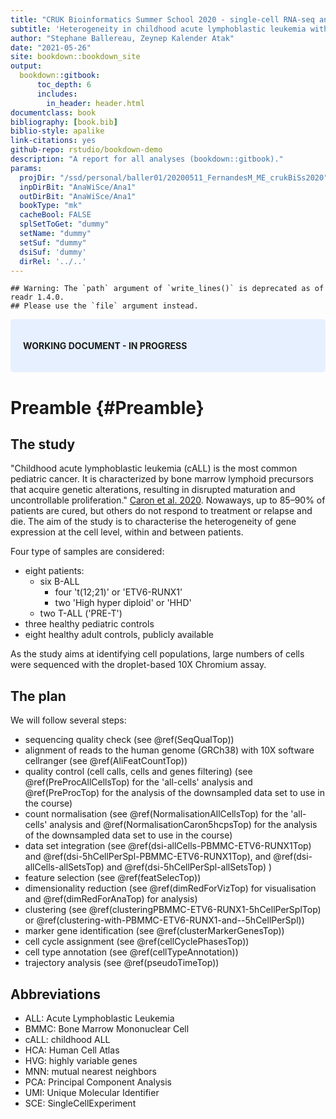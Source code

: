 ```yaml
--- 
title: "CRUK Bioinformatics Summer School 2020 - single-cell RNA-seq analysis"
subtitle: 'Heterogeneity in childhood acute lymphoblastic leukemia with droplet-based 10X Chromium assay.'
author: "Stephane Ballereau, Zeynep Kalender Atak"
date: "2021-05-26"
site: bookdown::bookdown_site
output:
  bookdown::gitbook:
      toc_depth: 6
      includes:
        in_header: header.html
documentclass: book
bibliography: [book.bib]
biblio-style: apalike
link-citations: yes
github-repo: rstudio/bookdown-demo
description: "A report for all analyses (bookdown::gitbook)."
params:
  projDir: "/ssd/personal/baller01/20200511_FernandesM_ME_crukBiSs2020"
  inpDirBit: "AnaWiSce/Ana1"
  outDirBit: "AnaWiSce/Ana1"
  bookType: "mk"
  cacheBool: FALSE
  splSetToGet: "dummy"
  setName: "dummy"
  setSuf: "dummy"
  dsiSuf: 'dummy'
  dirRel: '../..'
---
```



<!--
  splSetToGet: "PBMMC,ETV6-RUNX1"
  setName: "caron"
  setSuf: "_5hCps"
  dsiSuf: '_dsi'
-->
  
<!--
Useful links: https://bioinformatics-core-shared-training.github.io/cruk-summer-school-2018/SingleCell/practical/QC_and_normalization.html
-->




```
## Warning: The `path` argument of `write_lines()` is deprecated as of readr 1.4.0.
## Please use the `file` argument instead.
```


<style>
div.blue {background-color:#e6f0ff; border-radius: 5px; padding: 20px;}
</style>
<div class = "blue">

**WORKING DOCUMENT - IN PROGRESS**

</div>



# Preamble {#Preamble}



## The study

"Childhood acute lymphoblastic leukemia (cALL) is the most common pediatric cancer. It is characterized by bone marrow lymphoid precursors that acquire genetic alterations, resulting in disrupted maturation and uncontrollable proliferation." [Caron et al. 2020](https://www.nature.com/articles/s41598-020-64929-x). Nowaways, up to 85–90% of patients are cured, but others do not respond to treatment or relapse and die. The aim of the study is to characterise the heterogeneity of gene expression at the cell level, within and between patients.

<!--
See similar findings in CRC
https://www.cell.com/cell-stem-cell/fulltext/S1934-5909(20)30151-X?rss=yes

https://www.nature.com/articles/s41568-020-0276-8
https://www.sciencedirect.com/science/article/pii/S1934590920302034

https://scinapse.io/papers/2955045010
(https://www.nature.com/articles/nm.4505)
https://www.ncbi.nlm.nih.gov/pmc/articles/PMC4273416/
https://www.nature.com/articles/s41375-018-0127-8
-->

Four type of samples are considered:

* eight patients:
  * six B-ALL
    * four 't(12;21)' or 'ETV6-RUNX1'
    * two 'High hyper diploid' or 'HHD'
  * two T-ALL ('PRE-T')
* three healthy pediatric controls
* eight healthy adult controls, publicly available

As the study aims at identifying cell populations, large numbers of cells were sequenced with the droplet-based 10X Chromium assay.

## The plan

We will follow several steps:

* sequencing quality check (see \@ref(SeqQualTop)) <!-- seqQual.Rmd -->
* alignment of reads to the human genome (GRCh38) with 10X software cellranger (see \@ref(AliFeatCountTop)) <!-- cellRanger.Rmd -->
* quality control (cell calls, cells and genes filtering)  (see \@ref(PreProcAllCellsTop) for the 'all-cells' analysis and \@ref(PreProcTop) for the analysis of the downsampled data set to use in the course) <!-- TODO mention doublet detection -->
* count normalisation (see \@ref(NormalisationAllCellsTop) for the 'all-cells' analysis and \@ref(NormalisationCaron5hcpsTop) for the analysis of the downsampled data set to use in the course)
* data set integration (see \@ref(dsi-allCells-PBMMC-ETV6-RUNX1Top) and \@ref(dsi-5hCellPerSpl-PBMMC-ETV6-RUNX1Top), and  \@ref(dsi-allCells-allSetsTop) and \@ref(dsi-5hCellPerSpl-allSetsTop)  )
* feature selection (see \@ref(featSelecTop))
* dimensionality reduction (see \@ref(dimRedForVizTop) for visualisation and \@ref(dimRedForAnaTop) for analysis)
* clustering (see \@ref(clusteringPBMMC-ETV6-RUNX1-5hCellPerSplTop) or \@ref(clustering-with-PBMMC-ETV6-RUNX1-and--5hCellPerSpl))
* marker gene identification (see \@ref(clusterMarkerGenesTop))
* cell cycle assignment (see \@ref(cellCyclePhasesTop))
* cell type annotation (see \@ref(cellTypeAnnotation))
* trajectory analysis (see \@ref(pseudoTimeTop))

<!--
TODO: add analysis flowchart?
-->

## Abbreviations

* ALL: Acute Lymphoblastic Leukemia
* BMMC: Bone Marrow Mononuclear Cell
* cALL: childhood ALL
* HCA: Human Cell Atlas
* HVG: highly variable genes
* MNN: mutual nearest neighbors
* PCA: Principal Component Analysis
* UMI: Unique Molecular Identifier
* SCE: SingleCellExperiment

<!-- SETUP -->







